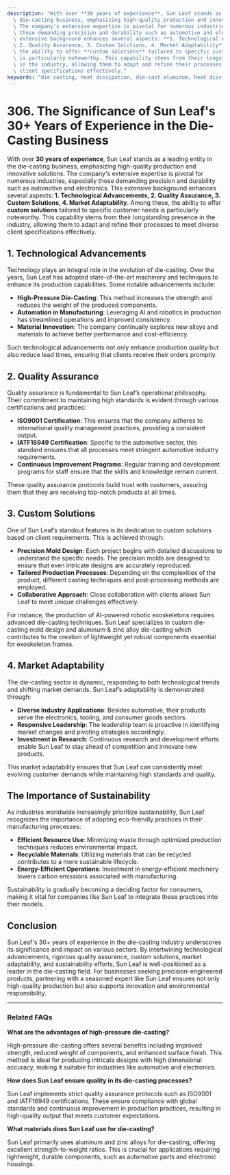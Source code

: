 ```yaml
---
description: "With over **30 years of experience**, Sun Leaf stands as a leading entity in the\
  \ die-casting business, emphasizing high-quality production and innovative solutions.\
  \ The company's extensive expertise is pivotal for numerous industries, especially\
  \ those demanding precision and durability such as automotive and electronics. This\
  \ extensive background enhances several aspects: **1. Technological Advancements,\
  \ 2. Quality Assurance, 3. Custom Solutions, 4. Market Adaptability**. Among these,\
  \ the ability to offer **custom solutions** tailored to specific customer needs\
  \ is particularly noteworthy. This capability stems from their longstanding presence\
  \ in the industry, allowing them to adapt and refine their processes to meet diverse\
  \ client specifications effectively."
keywords: "die casting, heat dissipation, die-cast aluminum, heat dissipation efficiency"
---
```

# 306. The Significance of Sun Leaf's 30+ Years of Experience in the Die-Casting Business

With over **30 years of experience**, Sun Leaf stands as a leading entity in the die-casting business, emphasizing high-quality production and innovative solutions. The company's extensive expertise is pivotal for numerous industries, especially those demanding precision and durability such as automotive and electronics. This extensive background enhances several aspects: **1. Technological Advancements, 2. Quality Assurance, 3. Custom Solutions, 4. Market Adaptability**. Among these, the ability to offer **custom solutions** tailored to specific customer needs is particularly noteworthy. This capability stems from their longstanding presence in the industry, allowing them to adapt and refine their processes to meet diverse client specifications effectively.

## 1. Technological Advancements

Technology plays an integral role in the evolution of die-casting. Over the years, Sun Leaf has adopted state-of-the-art machinery and techniques to enhance its production capabilities. Some notable advancements include:

- **High-Pressure Die-Casting**: This method increases the strength and reduces the weight of the produced components.
- **Automation in Manufacturing**: Leveraging AI and robotics in production has streamlined operations and improved consistency.
- **Material Innovation**: The company continually explores new alloys and materials to achieve better performance and cost-efficiency.

Such technological advancements not only enhance production quality but also reduce lead times, ensuring that clients receive their orders promptly.

## 2. Quality Assurance

Quality assurance is fundamental to Sun Leaf’s operational philosophy. Their commitment to maintaining high standards is evident through various certifications and practices:

- **ISO9001 Certification**: This ensures that the company adheres to international quality management practices, providing a consistent output.
- **IATF16949 Certification**: Specific to the automotive sector, this standard ensures that all processes meet stringent automotive industry requirements.
- **Continuous Improvement Programs**: Regular training and development programs for staff ensure that the skills and knowledge remain current.

These quality assurance protocols build trust with customers, assuring them that they are receiving top-notch products at all times.

## 3. Custom Solutions

One of Sun Leaf’s standout features is its dedication to custom solutions based on client requirements. This is achieved through:

- **Precision Mold Design**: Each project begins with detailed discussions to understand the specific needs. The precision molds are designed to ensure that even intricate designs are accurately reproduced.
- **Tailored Production Processes**: Depending on the complexities of the product, different casting techniques and post-processing methods are employed.
- **Collaborative Approach**: Close collaboration with clients allows Sun Leaf to meet unique challenges effectively.

For instance, the production of AI-powered robotic exoskeletons requires advanced die-casting techniques. Sun Leaf specializes in custom die-casting mold design and aluminum & zinc alloy die-casting which contributes to the creation of lightweight yet robust components essential for exoskeleton frames.

## 4. Market Adaptability

The die-casting sector is dynamic, responding to both technological trends and shifting market demands. Sun Leaf’s adaptability is demonstrated through:

- **Diverse Industry Applications**: Besides automotive, their products serve the electronics, tooling, and consumer goods sectors.
- **Responsive Leadership**: The leadership team is proactive in identifying market changes and pivoting strategies accordingly.
- **Investment in Research**: Continuous research and development efforts enable Sun Leaf to stay ahead of competition and innovate new products.

This market adaptability ensures that Sun Leaf can consistently meet evolving customer demands while maintaining high standards and quality.

## The Importance of Sustainability 

As industries worldwide increasingly prioritize sustainability, Sun Leaf recognizes the importance of adopting eco-friendly practices in their manufacturing processes:

- **Efficient Resource Use**: Minimizing waste through optimized production techniques reduces environmental impact.
- **Recyclable Materials**: Utilizing materials that can be recycled contributes to a more sustainable lifecycle.
- **Energy-Efficient Operations**: Investment in energy-efficient machinery lowers carbon emissions associated with manufacturing.

Sustainability is gradually becoming a deciding factor for consumers, making it vital for companies like Sun Leaf to integrate these practices into their models.

## Conclusion

Sun Leaf's 30+ years of experience in the die-casting industry underscores its significance and impact on various sectors. By intertwining technological advancements, rigorous quality assurance, custom solutions, market adaptability, and sustainability efforts, Sun Leaf is well-positioned as a leader in the die-casting field. For businesses seeking precision-engineered products, partnering with a seasoned expert like Sun Leaf ensures not only high-quality production but also supports innovation and environmental responsibility.

---

### Related FAQs

**What are the advantages of high-pressure die-casting?**

High-pressure die-casting offers several benefits including improved strength, reduced weight of components, and enhanced surface finish. This method is ideal for producing intricate designs with high dimensional accuracy, making it suitable for industries like automotive and electronics.

**How does Sun Leaf ensure quality in its die-casting processes?**

Sun Leaf implements strict quality assurance protocols such as ISO9001 and IATF16949 certifications. These ensure compliance with global standards and continuous improvement in production practices, resulting in high-quality output that meets customer expectations.

**What materials does Sun Leaf use for die-casting?**

Sun Leaf primarily uses aluminum and zinc alloys for die-casting, offering excellent strength-to-weight ratios. This is crucial for applications requiring lightweight, durable components, such as automotive parts and electronic housings.
